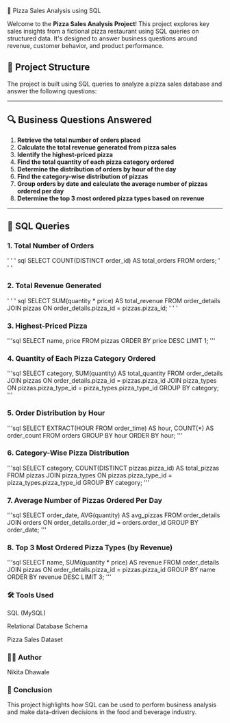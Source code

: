  🍕 Pizza Sales Analysis using SQL

Welcome to the **Pizza Sales Analysis Project**! This project explores key sales insights from a fictional pizza restaurant using SQL queries on structured data. It's designed to answer business questions around revenue, customer behavior, and product performance.

## 📁 Project Structure

The project is built using SQL queries to analyze a pizza sales database and answer the following questions:

---

## 🔍 Business Questions Answered

1. **Retrieve the total number of orders placed**
2. **Calculate the total revenue generated from pizza sales**
3. **Identify the highest-priced pizza**
4. **Find the total quantity of each pizza category ordered**
5. **Determine the distribution of orders by hour of the day**
6. **Find the category-wise distribution of pizzas**
7. **Group orders by date and calculate the average number of pizzas ordered per day**
8. **Determine the top 3 most ordered pizza types based on revenue**

---

## 🧠 SQL Queries

### 1. Total Number of Orders
' ' ' sql
SELECT COUNT(DISTINCT order_id) AS total_orders FROM orders;
' ' '

### 2. Total Revenue Generated
' ' ' sql
SELECT SUM(quantity * price) AS total_revenue 
FROM order_details 
JOIN pizzas ON order_details.pizza_id = pizzas.pizza_id;
' ' '

### 3. Highest-Priced Pizza
'''sql
SELECT name, price 
FROM pizzas 
ORDER BY price DESC 
LIMIT 1;
'''

### 4. Quantity of Each Pizza Category Ordered
'''sql
SELECT category, SUM(quantity) AS total_quantity
FROM order_details
JOIN pizzas ON order_details.pizza_id = pizzas.pizza_id
JOIN pizza_types ON pizzas.pizza_type_id = pizza_types.pizza_type_id
GROUP BY category;
'''

### 5. Order Distribution by Hour
'''sql
SELECT EXTRACT(HOUR FROM order_time) AS hour, COUNT(*) AS order_count
FROM orders
GROUP BY hour
ORDER BY hour;
'''

### 6. Category-Wise Pizza Distribution
'''sql
SELECT category, COUNT(DISTINCT pizzas.pizza_id) AS total_pizzas
FROM pizzas
JOIN pizza_types ON pizzas.pizza_type_id = pizza_types.pizza_type_id
GROUP BY category;
'''

### 7. Average Number of Pizzas Ordered Per Day
'''sql
SELECT order_date, AVG(quantity) AS avg_pizzas
FROM order_details
JOIN orders ON order_details.order_id = orders.order_id
GROUP BY order_date;
'''

### 8. Top 3 Most Ordered Pizza Types (by Revenue)
'''sql
SELECT name, SUM(quantity * price) AS revenue
FROM order_details
JOIN pizzas ON order_details.pizza_id = pizzas.pizza_id
GROUP BY name
ORDER BY revenue DESC
LIMIT 3;
'''

### 🛠 Tools Used
SQL (MySQL)

Relational Database Schema

Pizza Sales Dataset 

### 👩‍💻 Author
Nikita Dhawale


### 📌 Conclusion
This project highlights how SQL can be used to perform business analysis and make data-driven decisions in the food and beverage industry. 

